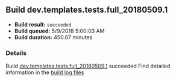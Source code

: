 ## Build dev.templates.tests.full_20180509.1
- **Build result:** `succeeded`
- **Build queued:** 5/9/2018 5:00:03 AM
- **Build duration:** 450.07 minutes
### Details
Build [dev.templates.tests.full_20180509.1](https://winappstudio.visualstudio.com/web/build.aspx?pcguid=a4ef43be-68ce-4195-a619-079b4d9834c2&builduri=vstfs%3a%2f%2f%2fBuild%2fBuild%2f25650) succeeded
Find detailed information in the [build log files](https://uwpctdiags.blob.core.windows.net/buildlogs/dev.templates.tests.full_20180509.1_logs.zip)
